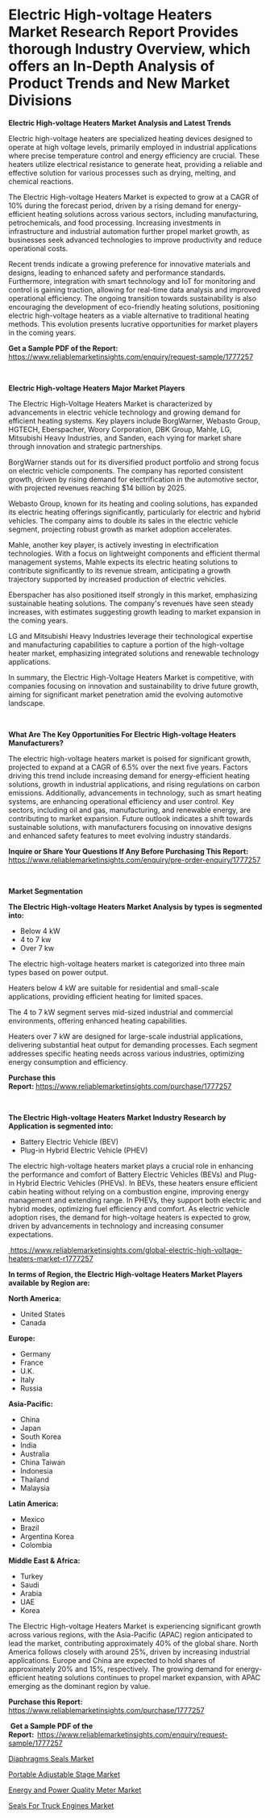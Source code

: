 <p><h1>Electric High-voltage Heaters Market Research Report Provides thorough Industry Overview, which offers an In-Depth Analysis of Product Trends and New Market Divisions</h1></p><p><strong>Electric High-voltage Heaters Market Analysis and Latest Trends</strong></p>
<p><p>Electric high-voltage heaters are specialized heating devices designed to operate at high voltage levels, primarily employed in industrial applications where precise temperature control and energy efficiency are crucial. These heaters utilize electrical resistance to generate heat, providing a reliable and effective solution for various processes such as drying, melting, and chemical reactions. </p><p>The Electric High-voltage Heaters Market is expected to grow at a CAGR of 10% during the forecast period, driven by a rising demand for energy-efficient heating solutions across various sectors, including manufacturing, petrochemicals, and food processing. Increasing investments in infrastructure and industrial automation further propel market growth, as businesses seek advanced technologies to improve productivity and reduce operational costs. </p><p>Recent trends indicate a growing preference for innovative materials and designs, leading to enhanced safety and performance standards. Furthermore, integration with smart technology and IoT for monitoring and control is gaining traction, allowing for real-time data analysis and improved operational efficiency. The ongoing transition towards sustainability is also encouraging the development of eco-friendly heating solutions, positioning electric high-voltage heaters as a viable alternative to traditional heating methods. This evolution presents lucrative opportunities for market players in the coming years.</p></p>
<p><strong>Get a Sample PDF of the Report:&nbsp;</strong> <a href="https://www.reliablemarketinsights.com/enquiry/request-sample/1777257?utm_campaign=2204&utm_medium=2&utm_source=Github&utm_content=ia&utm_term=11042025&utm_id=electric-high-voltage-heaters">https://www.reliablemarketinsights.com/enquiry/request-sample/1777257</a></p>
<p>&nbsp;</p>
<p><strong>Electric High-voltage Heaters Major Market Players</strong></p>
<p><p>The Electric High-Voltage Heaters Market is characterized by advancements in electric vehicle technology and growing demand for efficient heating systems. Key players include BorgWarner, Webasto Group, HGTECH, Eberspacher, Woory Corporation, DBK Group, Mahle, LG, Mitsubishi Heavy Industries, and Sanden, each vying for market share through innovation and strategic partnerships.</p><p>BorgWarner stands out for its diversified product portfolio and strong focus on electric vehicle components. The company has reported consistent growth, driven by rising demand for electrification in the automotive sector, with projected revenues reaching $14 billion by 2025.</p><p>Webasto Group, known for its heating and cooling solutions, has expanded its electric heating offerings significantly, particularly for electric and hybrid vehicles. The company aims to double its sales in the electric vehicle segment, projecting robust growth as market adoption accelerates.</p><p>Mahle, another key player, is actively investing in electrification technologies. With a focus on lightweight components and efficient thermal management systems, Mahle expects its electric heating solutions to contribute significantly to its revenue stream, anticipating a growth trajectory supported by increased production of electric vehicles.</p><p>Eberspacher has also positioned itself strongly in this market, emphasizing sustainable heating solutions. The company's revenues have seen steady increases, with estimates suggesting growth leading to market expansion in the coming years.</p><p>LG and Mitsubishi Heavy Industries leverage their technological expertise and manufacturing capabilities to capture a portion of the high-voltage heater market, emphasizing integrated solutions and renewable technology applications. </p><p>In summary, the Electric High-Voltage Heaters Market is competitive, with companies focusing on innovation and sustainability to drive future growth, aiming for significant market penetration amid the evolving automotive landscape.</p></p>
<p>&nbsp;</p>
<p><strong>What Are The Key Opportunities For Electric High-voltage Heaters Manufacturers?</strong></p>
<p><p>The electric high-voltage heaters market is poised for significant growth, projected to expand at a CAGR of 6.5% over the next five years. Factors driving this trend include increasing demand for energy-efficient heating solutions, growth in industrial applications, and rising regulations on carbon emissions. Additionally, advancements in technology, such as smart heating systems, are enhancing operational efficiency and user control. Key sectors, including oil and gas, manufacturing, and renewable energy, are contributing to market expansion. Future outlook indicates a shift towards sustainable solutions, with manufacturers focusing on innovative designs and enhanced safety features to meet evolving industry standards.</p></p>
<p><strong>Inquire or Share Your Questions If Any Before Purchasing This Report:</strong> <a href="https://www.reliablemarketinsights.com/enquiry/pre-order-enquiry/1777257?utm_campaign=2204&utm_medium=2&utm_source=Github&utm_content=ia&utm_term=11042025&utm_id=electric-high-voltage-heaters">https://www.reliablemarketinsights.com/enquiry/pre-order-enquiry/1777257</a></p>
<p>&nbsp;</p>
<p><strong>Market Segmentation</strong></p>
<p><strong>The Electric High-voltage Heaters Market Analysis by types is segmented into:</strong></p>
<p><ul><li>Below 4 kW</li><li>4 to 7 kw</li><li>Over 7 kw</li></ul></p>
<p><p>The electric high-voltage heaters market is categorized into three main types based on power output. </p><p>Heaters below 4 kW are suitable for residential and small-scale applications, providing efficient heating for limited spaces. </p><p>The 4 to 7 kW segment serves mid-sized industrial and commercial environments, offering enhanced heating capabilities. </p><p>Heaters over 7 kW are designed for large-scale industrial applications, delivering substantial heat output for demanding processes. Each segment addresses specific heating needs across various industries, optimizing energy consumption and efficiency.</p></p>
<p><strong>Purchase this Report:&nbsp;</strong><a href="https://www.reliablemarketinsights.com/purchase/1777257?utm_campaign=2204&utm_medium=2&utm_source=Github&utm_content=ia&utm_term=11042025&utm_id=electric-high-voltage-heaters">https://www.reliablemarketinsights.com/purchase/1777257</a></p>
<p>&nbsp;</p>
<p><strong>The Electric High-voltage Heaters Market Industry Research by Application is segmented into:</strong></p>
<p><ul><li>Battery Electric Vehicle (BEV)</li><li>Plug-in Hybrid Electric Vehicle (PHEV)</li></ul></p>
<p><p>The electric high-voltage heaters market plays a crucial role in enhancing the performance and comfort of Battery Electric Vehicles (BEVs) and Plug-in Hybrid Electric Vehicles (PHEVs). In BEVs, these heaters ensure efficient cabin heating without relying on a combustion engine, improving energy management and extending range. In PHEVs, they support both electric and hybrid modes, optimizing fuel efficiency and comfort. As electric vehicle adoption rises, the demand for high-voltage heaters is expected to grow, driven by advancements in technology and increasing consumer expectations.</p></p>
<p><a href="https://www.reliablemarketinsights.com/global-electric-high-voltage-heaters-market-r1777257?utm_campaign=2204&utm_medium=2&utm_source=Github&utm_content=ia&utm_term=11042025&utm_id=electric-high-voltage-heaters">&nbsp;https://www.reliablemarketinsights.com/global-electric-high-voltage-heaters-market-r1777257</a></p>
<p><strong>In terms of Region, the Electric High-voltage Heaters Market Players available by Region are:</strong></p>
<p>
    <p> <strong> North America: </strong>
        <ul>
            <li>United States</li>
            <li>Canada</li>
        </ul>
        </p> 
    <p> <strong> Europe: </strong>
        <ul>
            <li>Germany</li>
            <li>France</li>
            <li>U.K.</li>
            <li>Italy</li>
            <li>Russia</li>
        </ul>
        </p> 
    <p> <strong> Asia-Pacific: </strong>
        <ul>
            <li>China</li>
            <li>Japan</li>
            <li>South Korea</li>
            <li>India</li>
            <li>Australia</li>
            <li>China Taiwan</li>
            <li>Indonesia</li>
            <li>Thailand</li>
            <li>Malaysia</li>
        </ul>
        </p> 
    <p> <strong> Latin America: </strong>
        <ul>
            <li>Mexico</li>
            <li>Brazil</li>
            <li>Argentina Korea</li>
            <li>Colombia</li>
        </ul>
        </p> 
    <p> <strong> Middle East & Africa: </strong>
        <ul>
            <li>Turkey</li>
            <li>Saudi</li>
            <li>Arabia</li>
            <li>UAE</li>
            <li>Korea</li>
        </ul>
    </p>
    </p>
<p><p>The Electric High-voltage Heaters Market is experiencing significant growth across various regions, with the Asia-Pacific (APAC) region anticipated to lead the market, contributing approximately 40% of the global share. North America follows closely with around 25%, driven by increasing industrial applications. Europe and China are expected to hold shares of approximately 20% and 15%, respectively. The growing demand for energy-efficient heating solutions continues to propel market expansion, with APAC emerging as the dominant region by value.</p></p>
<p><strong>Purchase this Report: </strong><a href="https://www.reliablemarketinsights.com/purchase/1777257?utm_campaign=2204&utm_medium=2&utm_source=Github&utm_content=ia&utm_term=11042025&utm_id=electric-high-voltage-heaters">https://www.reliablemarketinsights.com/purchase/1777257</a></p>
<p>&nbsp;<strong>Get a Sample PDF of the Report:&nbsp;&nbsp;</strong><a href="https://www.reliablemarketinsights.com/enquiry/request-sample/1777257?utm_campaign=2204&utm_medium=2&utm_source=Github&utm_content=ia&utm_term=11042025&utm_id=electric-high-voltage-heaters">https://www.reliablemarketinsights.com/enquiry/request-sample/1777257</a></p>
<p><strong></strong></p>
<p><p><a href="https://github.com/viohlbrenksf/Market-Research-Report-List-1/blob/main/diaphragms-seals-market.md?utm_campaign=2204&utm_medium=2&utm_source=Github&utm_content=ia&utm_term=11042025&utm_id=electric-high-voltage-heaters">Diaphragms Seals Market</a></p><p><a href="https://github.com/vasosblenksk/Market-Research-Report-List-1/blob/main/portable-adjustable-stage-market.md?utm_campaign=2204&utm_medium=2&utm_source=Github&utm_content=ia&utm_term=11042025&utm_id=electric-high-voltage-heaters">Portable Adjustable Stage Market</a></p><p><a href="https://github.com/ifsahvadenah/Market-Research-Report-List-1/blob/main/energy-and-power-quality-meter-market.md?utm_campaign=2204&utm_medium=2&utm_source=Github&utm_content=ia&utm_term=11042025&utm_id=electric-high-voltage-heaters">Energy and Power Quality Meter Market</a></p><p><a href="https://github.com/keehnkaesssi/Market-Research-Report-List-1/blob/main/seals-for-truck-engines-market.md?utm_campaign=2204&utm_medium=2&utm_source=Github&utm_content=ia&utm_term=11042025&utm_id=electric-high-voltage-heaters">Seals For Truck Engines Market</a></p></p>
